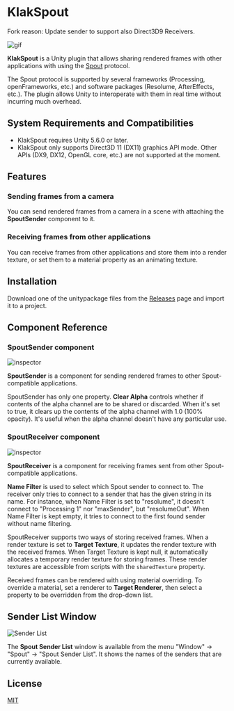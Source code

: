 KlakSpout
=========

Fork reason: Update sender to support also Direct3D9 Receivers.

![gif](http://i.imgur.com/LxjjcrY.gif)

**KlakSpout** is a Unity plugin that allows sharing rendered frames with other
applications with using the [Spout] protocol.

The Spout protocol is supported by several frameworks (Processing,
openFrameworks, etc.) and software packages (Resolume, AfterEffects, etc.).
The plugin allows Unity to interoperate with them in real time without
incurring much overhead.

[Spout]: http://spout.zeal.co/

System Requirements and Compatibilities
---------------------------------------

- KlakSpout requires Unity 5.6.0 or later.
- KlakSpout only supports Direct3D 11 (DX11) graphics API mode. Other APIs
  (DX9, DX12, OpenGL core, etc.) are not supported at the moment.

Features
--------

### Sending frames from a camera

You can send rendered frames from a camera in a scene with attaching the
**SpoutSender** component to it.

### Receiving frames from other applications

You can receive frames from other applications and store them into a render
texture, or set them to a material property as an animating texture.

Installation
------------

Download one of the unitypackage files from the [Releases] page and import it
to a project.

[Releases]: https://github.com/keijiro/KlakSpout/releases

Component Reference
-------------------

### SpoutSender component

![inspector](http://i.imgur.com/6oYHWpu.png)

**SpoutSender** is a component for sending rendered frames to other
Spout-compatible applications.

SpoutSender has only one property. **Clear Alpha** controls whether if contents
of the alpha channel are to be shared or discarded. When it's set to true, it
clears up the contents of the alpha channel with 1.0 (100% opacity). It's
useful when the alpha channel doesn't have any particular use.

### SpoutReceiver component

![inspector](http://i.imgur.com/0BWmM8i.png)

**SpoutReceiver** is a component for receiving frames sent from other
Spout-compatible applications.

**Name Filter** is used to select which Spout sender to connect to. The
receiver only tries to connect to a sender that has the given string in its
name. For instance, when Name Filter is set to "resolume", it doesn't connect
to "Processing 1" nor "maxSender", but "resolumeOut". When Name Filter is kept
empty, it tries to connect to the first found sender without name filtering.

SpoutReceiver supports two ways of storing received frames. When a render
texture is set to **Target Texture**, it updates the render texture with the
received frames. When Target Texture is kept null, it automatically allocates
a temporary render texture for storing frames. These render textures are
accessible from scripts with the `sharedTexture` property.

Received frames can be rendered with using material overriding. To override a
material, set a renderer to **Target Renderer**, then select a property to be
overridden from the drop-down list.

Sender List Window
------------------

![Sender List](http://i.imgur.com/XbN7RvC.png)

The **Spout Sender List** window is available from the menu "Window" -> "Spout"
-> "Spout Sender List". It shows the names of the senders that are currently
available.

License
-------

[MIT](LICENSE.md)
